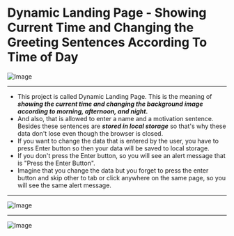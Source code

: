 # Dynamic Landing Page - Showing Current Time and Changing the Greeting Sentences According To Time of Day

![Image](https://user-images.githubusercontent.com/65918041/140556112-97ecadca-ba3a-44e1-b7a0-5100d996084f.PNG)

---

- This project is called Dynamic Landing Page. This is the meaning of _**showing the current time and changing the background image according to morning, afternoon, and night.**_
- And also, that is allowed to enter a name and a motivation sentence. Besides these sentences are _**stored in local storage**_ so that's why these data don't lose even though the browser is closed.
- If you want to change the data that is entered by the user, you have to press Enter button so then your data will be saved to local storage.
- If you don't press the Enter button, so you will see an alert message that is "Press the Enter Button".
- Imagine that you change the data but you forget to press the enter button and skip other to tab or click anywhere on the same page, so you will see the same alert message.

---

![Image](https://user-images.githubusercontent.com/65918041/140556727-44c07788-7254-4427-a285-5bb29452edd4.PNG)

---

![Image](https://user-images.githubusercontent.com/65918041/140559228-6f540fe8-c818-477b-ace2-164f8d5ce22c.PNG)
